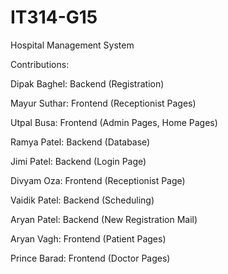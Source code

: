 # IT314-G15 
Hospital Management System

Contributions: 

Dipak Baghel: Backend (Registration)

Mayur Suthar: Frontend (Receptionist Pages)

Utpal Busa: Frontend (Admin Pages, Home Pages)

Ramya Patel: Backend (Database)

Jimi Patel: Backend (Login Page)

Divyam Oza: Frontend (Receptionist Page)

Vaidik Patel: Backend (Scheduling)

Aryan Patel: Backend (New Registration Mail) 

Aryan Vagh: Frontend (Patient Pages)

Prince Barad: Frontend (Doctor Pages)
